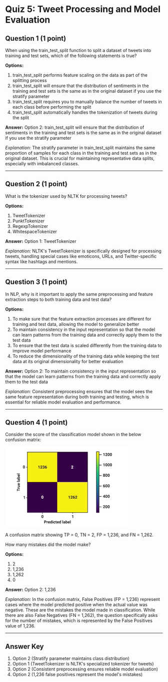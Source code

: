 # Quiz 5: Tweet Processing and Model Evaluation

## Question 1 (1 point)
When using the train_test_split function to split a dataset of tweets into training and test sets, which of the following statements is true?

**Options:**
1. train_test_split performs feature scaling on the data as part of the splitting process
2. train_test_split will ensure that the distribution of sentiments in the training and test sets is the same as in the original dataset if you use the stratify parameter
3. train_test_split requires you to manually balance the number of tweets in each class before performing the split
4. train_test_split automatically handles the tokenization of tweets during the split

**Answer:** Option 2: train_test_split will ensure that the distribution of sentiments in the training and test sets is the same as in the original dataset if you use the stratify parameter

*Explanation:* The stratify parameter in train_test_split maintains the same proportion of samples for each class in the training and test sets as in the original dataset. This is crucial for maintaining representative data splits, especially with imbalanced classes.

---

## Question 2 (1 point)
What is the tokenizer used by NLTK for processing tweets?

**Options:**
1. TweetTokenizer
2. PunktTokenizer
3. RegexpTokenizer
4. WhitespaceTokenizer

**Answer:** Option 1: TweetTokenizer

*Explanation:* NLTK's TweetTokenizer is specifically designed for processing tweets, handling special cases like emoticons, URLs, and Twitter-specific syntax like hashtags and mentions.

---

## Question 3 (1 point)
In NLP, why is it important to apply the same preprocessing and feature extraction steps to both training data and test data?

**Options:**
1. To make sure that the feature extraction processes are different for training and test data, allowing the model to generalize better
2. To maintain consistency in the input representation so that the model can learn patterns from the training data and correctly apply them to the test data
3. To ensure that the test data is scaled differently from the training data to improve model performance
4. To reduce the dimensionality of the training data while keeping the test data at its original dimensionality for better evaluation

**Answer:** Option 2: To maintain consistency in the input representation so that the model can learn patterns from the training data and correctly apply them to the test data

*Explanation:* Consistent preprocessing ensures that the model sees the same feature representation during both training and testing, which is essential for reliable model evaluation and performance.

---

## Question 4 (1 point)
Consider the score of the classification model shown in the below confusion matrix:

![Confusion Matrix](images/KC18.5-q5.png)

A confusion matrix showing TP = 0, TN = 2, FP = 1,236, and FN = 1,262.

How many mistakes did the model make?

**Options:**
1. 2
2. 1,236
3. 1,262
4. 0

**Answer:** Option 2: 1,236

*Explanation:* In the confusion matrix, False Positives (FP = 1,236) represent cases where the model predicted positive when the actual value was negative. These are the mistakes the model made in classification. While there are also False Negatives (FN = 1,262), the question specifically asks for the number of mistakes, which is represented by the False Positives value of 1,236.

---

## Answer Key
1. Option 2 (Stratify parameter maintains class distribution)
2. Option 1 (TweetTokenizer is NLTK's specialized tokenizer for tweets)
3. Option 2 (Consistent preprocessing ensures reliable model evaluation)
4. Option 2 (1,236 false positives represent the model's mistakes)